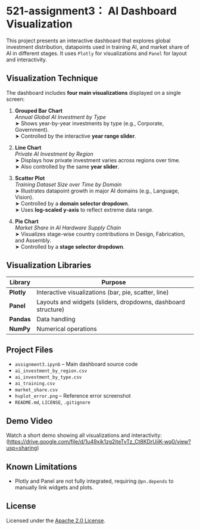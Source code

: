 # 521-assignment3： AI Dashboard Visualization

This project presents an interactive dashboard that explores global investment distribution, datapoints used in training AI, and market share of AI in different stages. It uses `Plotly` for visualizations and `Panel` for layout and interactivity.

## Visualization Technique 

The dashboard includes **four main visualizations** displayed on a single screen:

1. **Grouped Bar Chart**  
   _Annual Global AI Investment by Type_  
   ➤ Shows year-by-year investments by type (e.g., Corporate, Government).  
   ➤ Controlled by the interactive **year range slider**.

2. **Line Chart**  
   _Private AI Investment by Region_  
   ➤ Displays how private investment varies across regions over time.  
   ➤ Also controlled by the same **year slider**.

3. **Scatter Plot**  
   _Training Dataset Size over Time by Domain_  
   ➤ Illustrates datapoint growth in major AI domains (e.g., Language, Vision).  
   ➤ Controlled by a **domain selector dropdown**.  
   ➤ Uses **log-scaled y-axis** to reflect extreme data range.

4. **Pie Chart**  
   _Market Share in AI Hardware Supply Chain_  
   ➤ Visualizes stage-wise country contributions in Design, Fabrication, and Assembly.  
   ➤ Controlled by a **stage selector dropdown**.

## Visualization Libraries 

| Library  | Purpose |
|----------|---------|
| **Plotly** | Interactive visualizations (bar, pie, scatter, line) |
| **Panel** | Layouts and widgets (sliders, dropdowns, dashboard structure) |
| **Pandas** | Data handling |
| **NumPy** | Numerical operations |

##  Project Files

- `assignment3.ipynb` – Main dashboard source code  
- `ai_investment_by_region.csv`  
- `ai_investment_by_type.csv`  
- `ai_training.csv`  
- `market_share.csv`  
- `hvplot_error.png` – Reference error screenshot  
- `README.md`, `LICENSE`, `.gitignore`

## Demo Video

Watch a short demo showing all visualizations and interactivity:  
(https://drive.google.com/file/d/1u49xik1zg2iteTvTz_Ct8KDrUiiK-wq0/view?usp=sharing)

## Known Limitations

- Plotly and Panel are not fully integrated, requiring `@pn.depends` to manually link widgets and plots.  

## License

Licensed under the [Apache 2.0 License](LICENSE).
